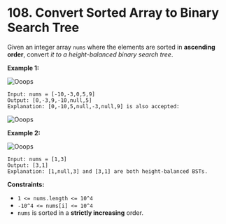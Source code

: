 # 108. Convert Sorted Array to Binary Search Tree
Given an integer array `nums` where the elements are sorted in **ascending order**, convert *it to a height-balanced binary search tree*.

**Example 1:**

![Ooops](https://assets.leetcode.com/uploads/2021/02/18/btree1.jpg)
```
Input: nums = [-10,-3,0,5,9]
Output: [0,-3,9,-10,null,5]
Explanation: [0,-10,5,null,-3,null,9] is also accepted:
```

![Ooops](https://assets.leetcode.com/uploads/2021/02/18/btree2.jpg)


**Example 2:**

![Ooops](https://assets.leetcode.com/uploads/2021/02/18/btree.jpg)
```
Input: nums = [1,3]
Output: [3,1]
Explanation: [1,null,3] and [3,1] are both height-balanced BSTs.
```

**Constraints:**
- `1 <= nums.length <= 10^4`
- `-10^4 <= nums[i] <= 10^4`
- `nums` is sorted in a **strictly increasing** order.
